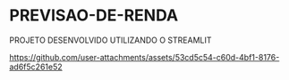 # PREVISAO-DE-RENDA


PROJETO DESENVOLVIDO UTILIZANDO O STREAMLIT



https://github.com/user-attachments/assets/53cd5c54-c60d-4bf1-8176-ad6f5c261e52

